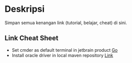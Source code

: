 # Deskripsi
Simpan semua kenangan link (tutorial, belajar, cheat) di sini.

## Link Cheat Sheet
- Set cmder as default terminal in jetbrain product [Go](https://github.com/cmderdev/cmder/issues/282#issuecomment-222818421)
- Install oracle driver in local maven repository [Link](https://www.mkyong.com/maven/how-to-add-oracle-jdbc-driver-in-your-maven-local-repository/)
